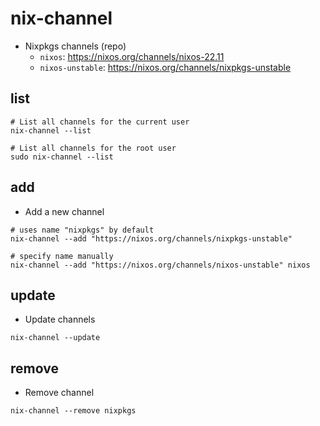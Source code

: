 # nix-channel

- Nixpkgs channels (repo)
  - `nixos`: <https://nixos.org/channels/nixos-22.11>
  - `nixos-unstable`: <https://nixos.org/channels/nixpkgs-unstable>

## list

```shell
# List all channels for the current user
nix-channel --list

# List all channels for the root user
sudo nix-channel --list
```

## add

- Add a new channel

```shell
# uses name "nixpkgs" by default
nix-channel --add "https://nixos.org/channels/nixpkgs-unstable"

# specify name manually
nix-channel --add "https://nixos.org/channels/nixos-unstable" nixos
```

## update

- Update channels

```shell
nix-channel --update
```

## remove

- Remove channel

```shell
nix-channel --remove nixpkgs
```
